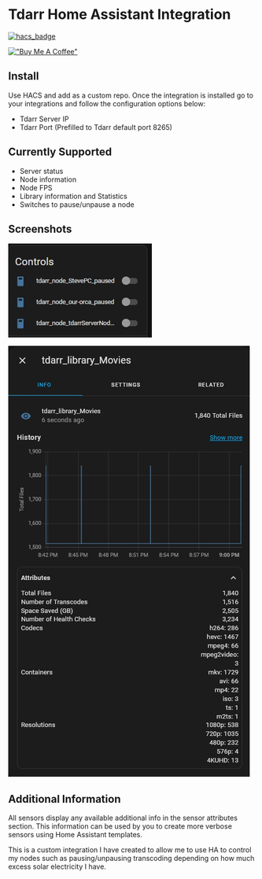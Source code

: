 # Tdarr Home Assistant Integration

[![hacs_badge](https://img.shields.io/badge/HACS-Default-orange.svg?style=for-the-badge)](https://github.com/custom-components/hacs)

[!["Buy Me A Coffee"](https://www.buymeacoffee.com/assets/img/custom_images/orange_img.png)](https://www.buymeacoffee.com/itchannel)

## Install
Use HACS and add as a custom repo. Once the integration is installed go to your integrations and follow the configuration options below:
- Tdarr Server IP
- Tdarr Port (Prefilled to Tdarr default port 8265)

## Currently Supported
- Server status
- Node information
- Node FPS
- Library information and Statistics
- Switches to pause/unpause a node

## Screenshots
![Paused Sensor](https://github.com/itchannel/screenshots/raw/main/tdarr_node_paused.jpg)

![Library Sensor](https://github.com/itchannel/screenshots/raw/main/tdarr_library_sensor.jpg)

## Additional Information

All sensors display any available additional info in the sensor attributes section. This information can be used by you to create more verbose sensors using Home Assistant templates. 


This is a custom integration I have created to allow me to use HA to control my nodes such as pausing/unpausing transcoding depending on how much excess solar electricity I have. 